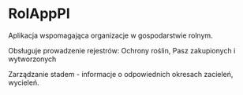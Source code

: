 # RolAppPI
Aplikacja wspomagająca organizacje w gospodarstwie rolnym.

Obsługuje prowadzenie rejestrów: Ochrony roślin, Pasz zakupionych i wytworzonych

Zarządzanie stadem - informacje o odpowiednich okresach zacieleń, wycieleń.

